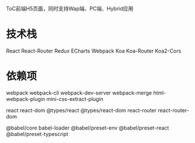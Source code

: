 ToC前端H5页面，同时支持Wap端、PC端、Hybrid应用

# 技术栈
React
React-Router
Redux
ECharts
Webpack
Koa
Koa-Router
Koa2-Cors

# 依赖项
webpack webpack-cli webpack-dev-server webpack-merge
html-webpack-plugin mini-css-extract-plugin

react react-dom @types/react @types/react-dom 
react-router react-router-dom

@babel/core babel-loader @babel/preset-env @babel/preset-react @babel/preset-typescript
